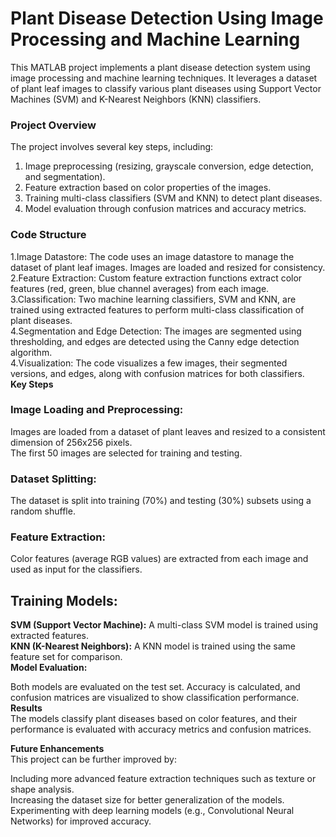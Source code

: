 # Plant Disease Detection Using Image Processing and Machine Learning
This MATLAB project implements a plant disease detection system using image processing and machine learning techniques. It leverages a dataset of plant leaf images to classify various plant diseases using Support Vector Machines (SVM) and K-Nearest Neighbors (KNN) classifiers.

### Project Overview  
The project involves several key steps, including:  

1. Image preprocessing (resizing, grayscale conversion, edge detection, and segmentation).  
2. Feature extraction based on color properties of the images.  
3. Training multi-class classifiers (SVM and KNN) to detect plant diseases.  
4. Model evaluation through confusion matrices and accuracy metrics.  
### Code Structure  
1.Image Datastore: The code uses an image datastore to manage the dataset of plant leaf images. Images are loaded and resized for consistency.  
2.Feature Extraction: Custom feature extraction functions extract color features (red, green, blue channel averages) from each image.  
3.Classification: Two machine learning classifiers, SVM and KNN, are trained using extracted features to perform multi-class classification of plant diseases.  
4.Segmentation and Edge Detection: The images are segmented using thresholding, and edges are detected using the Canny edge detection algorithm.  
4.Visualization: The code visualizes a few images, their segmented versions, and edges, along with confusion matrices for both classifiers.  
**Key Steps**
### Image Loading and Preprocessing:  

Images are loaded from a dataset of plant leaves and resized to a consistent dimension of 256x256 pixels.  
The first 50 images are selected for training and testing.  
### Dataset Splitting:  
  
The dataset is split into training (70%) and testing (30%) subsets using a random shuffle.  
### Feature Extraction:  
  
Color features (average RGB values) are extracted from each image and used as input for the classifiers.  
## Training Models:
  
**SVM (Support Vector Machine):** A multi-class SVM model is trained using extracted features.  
**KNN (K-Nearest Neighbors):** A KNN model is trained using the same feature set for comparison.  
**Model Evaluation:**  
  
Both models are evaluated on the test set. Accuracy is calculated, and confusion matrices are visualized to show classification performance.
**Results**  
The models classify plant diseases based on color features, and their performance is evaluated with accuracy metrics and confusion matrices.

**Future Enhancements**  
This project can be further improved by:  
  
Including more advanced feature extraction techniques such as texture or shape analysis.  
Increasing the dataset size for better generalization of the models.  
Experimenting with deep learning models (e.g., Convolutional Neural Networks) for improved accuracy.
